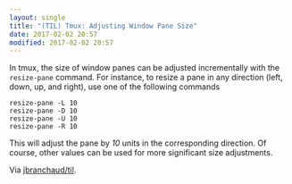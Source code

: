 ```yaml
---
layout: single
title: "(TIL) Tmux: Adjusting Window Pane Size"
date: 2017-02-02 20:57
modified: 2017-02-02 20:57
---
```


In tmux, the size of window panes can be adjusted incrementally with the
`resize-pane` command. For instance, to resize a pane in any direction
(left, down, up, and right), use one of the following commands

```tmux
resize-pane -L 10
resize-pane -D 10
resize-pane -U 10
resize-pane -R 10
```

This will adjust the pane by *10* units in the corresponding direction. Of
course, other values can be used for more significant size adjustments.

Via [jbranchaud/til](https://github.com/jbranchaud/til).
